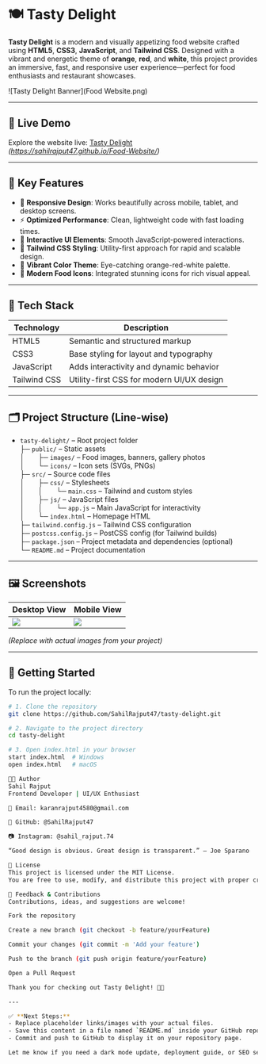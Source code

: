 # 🍽️ Tasty Delight

**Tasty Delight** is a modern and visually appetizing food website crafted using **HTML5**, **CSS3**, **JavaScript**, and **Tailwind CSS**. Designed with a vibrant and energetic theme of **orange**, **red**, and **white**, this project provides an immersive, fast, and responsive user experience—perfect for food enthusiasts and restaurant showcases.

![Tasty Delight Banner](Food Website.png)
 <!-- Optional: replace with your actual image -->

---

## 🚀 Live Demo

Explore the website live: [Tasty Delight](#)  
_(https://sahilrajput47.github.io/Food-Website/)_

---

## 🎯 Key Features

- 📱 **Responsive Design**: Works beautifully across mobile, tablet, and desktop screens.
- ⚡ **Optimized Performance**: Clean, lightweight code with fast loading times.
- 🧩 **Interactive UI Elements**: Smooth JavaScript-powered interactions.
- 🎨 **Tailwind CSS Styling**: Utility-first approach for rapid and scalable design.
- 🍊 **Vibrant Color Theme**: Eye-catching orange-red-white palette.
- 🍴 **Modern Food Icons**: Integrated stunning icons for rich visual appeal.

---

## 🧰 Tech Stack

| Technology     | Description                                  |
|----------------|----------------------------------------------|
| HTML5          | Semantic and structured markup               |
| CSS3           | Base styling for layout and typography       |
| JavaScript     | Adds interactivity and dynamic behavior      |
| Tailwind CSS   | Utility-first CSS for modern UI/UX design    |

---

## 🗂️ Project Structure (Line-wise)

- `tasty-delight/` – Root project folder  
  ├─ `public/` – Static assets  
  │  ├─ `images/` – Food images, banners, gallery photos  
  │  └─ `icons/` – Icon sets (SVGs, PNGs)  
  ├─ `src/` – Source code files  
  │  ├─ `css/` – Stylesheets  
  │  │  └─ `main.css` – Tailwind and custom styles  
  │  ├─ `js/` – JavaScript files  
  │  │  └─ `app.js` – Main JavaScript for interactivity  
  │  └─ `index.html` – Homepage HTML  
  ├─ `tailwind.config.js` – Tailwind CSS configuration  
  ├─ `postcss.config.js` – PostCSS config (for Tailwind builds)  
  ├─ `package.json` – Project metadata and dependencies (optional)  
  └─ `README.md` – Project documentation


---

## 🖼️ Screenshots

| Desktop View | Mobile View |
|--------------|-------------|
| ![](./assets/images/desktop-view.png) | ![](./assets/images/mobile-view.png) |

_(Replace with actual images from your project)_

---

## 🧪 Getting Started

To run the project locally:

```bash
# 1. Clone the repository
git clone https://github.com/SahilRajput47/tasty-delight.git

# 2. Navigate to the project directory
cd tasty-delight

# 3. Open index.html in your browser
start index.html  # Windows
open index.html   # macOS

👨‍💻 Author
Sahil Rajput
Frontend Developer | UI/UX Enthusiast

📧 Email: karanrajput4580@gmail.com

🐙 GitHub: @SahilRajput47

📷 Instagram: @sahil_rajput.74

“Good design is obvious. Great design is transparent.” – Joe Sparano

📄 License
This project is licensed under the MIT License.
You are free to use, modify, and distribute this project with proper credit.

🙌 Feedback & Contributions
Contributions, ideas, and suggestions are welcome!

Fork the repository

Create a new branch (git checkout -b feature/yourFeature)

Commit your changes (git commit -m 'Add your feature')

Push to the branch (git push origin feature/yourFeature)

Open a Pull Request

Thank you for checking out Tasty Delight! 🍱✨

---

✅ **Next Steps:**
- Replace placeholder links/images with your actual files.
- Save this content in a file named `README.md` inside your GitHub repo folder.
- Commit and push to GitHub to display it on your repository page.

Let me know if you need a dark mode update, deployment guide, or SEO setup!
